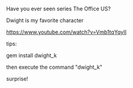 Have you ever seen series The Office US?

Dwight is my favorite character

https://www.youtube.com/watch?v=Vmb1tqYqyII





tips:

gem install dwight_k


then execute the command "dwight_k"

surprise!

